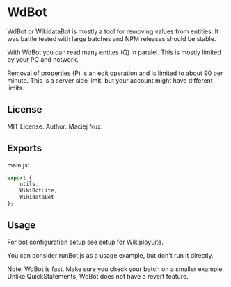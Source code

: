 WdBot
==========================

WdBot or WikidataBot is mostly a tool for removing values from entities.
It was battle tested with large batches and NPM releases should be stable.

With WdBot you can read many entites (Q) in paralel. This is mostly limited by your PC and network.

Removal of properties (P) is an edit operation and is limited to about 90 per minute.
This is a server side limit, but your account might have different limits.

## License

MIT License.
Author: Maciej Nux.

## Exports

main.js:
```js
export {
	utils,
	WikiBotLite,
	WikidataBot
};
```

## Usage

For bot configuration setup see setup for [WikiployLite](https://github.com/Eccenux/Wikiploy).

You can consider runBot.js as a usage example, but don't run it directly.

Note! WdBot is fast. Make sure you check your batch on a smaller example.
Unlike QuickStatements, WdBot does not have a revert feature.
